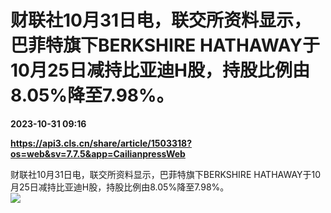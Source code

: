 # 财联社10月31日电，联交所资料显示，巴菲特旗下BERKSHIRE HATHAWAY于10月25日减持比亚迪H股，持股比例由8.05%降至7.98%。

**2023-10-31 09:16**

**https://api3.cls.cn/share/article/1503318?os=web&sv=7.7.5&app=CailianpressWeb**

财联社10月31日电，联交所资料显示，巴菲特旗下BERKSHIRE HATHAWAY于10月25日减持比亚迪H股，持股比例由8.05%降至7.98%。  
![](https://img.cls.cn/images/20231031/9rFF7g99Js.png)